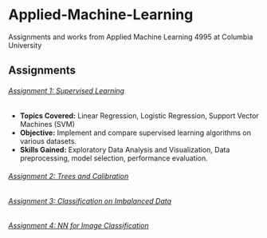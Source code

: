 # Applied-Machine-Learning
Assignments and works from Applied Machine Learning 4995 at Columbia University

## Assignments

###### [Assignment 1: Supervised Learning](Assignment1)
- **Topics Covered:** Linear Regression, Logistic Regression, Support Vector Machines (SVM)
- **Objective:** Implement and compare supervised learning algorithms on various datasets.
- **Skills Gained:** Exploratory Data Analysis and Visualization, Data preprocessing, model selection, performance evaluation.

###### [Assignment 2: Trees and Calibration](<URL-to-Assignment1-folder>)
###### [Assignment 3: Classification on Imbalanced Data](<URL-to-Assignment1-folder>)
###### [Assignment 4: NN for Image Classification](<URL-to-Assignment1-folder>)
